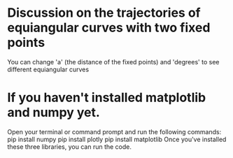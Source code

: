 # Discussion on the trajectories of equiangular curves with two fixed points
 You can change 'a' (the distance of the fixed points) and 'degrees' to see different equiangular curves

# If you haven't installed matplotlib and numpy yet.
Open your terminal or command prompt and run the following commands:
pip install numpy
pip install plotly
pip install matplotlib
Once you've installed these three libraries, you can run the code.
